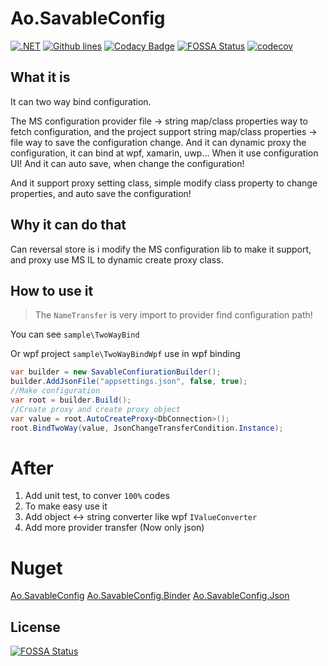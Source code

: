 # Ao.SavableConfig
[![.NET](https://github.com/Cricle/Ao.SavableConfig/actions/workflows/dotnet.yml/badge.svg)](https://github.com/Cricle/Ao.SavableConfig/actions/workflows/dotnet.yml)
[![Github lines](https://img.shields.io/tokei/lines/github/Cricle/Ao.SavableConfig)](https://github.com/Cricle/Ao.SavableConfig)
[![Codacy Badge](https://app.codacy.com/project/badge/Grade/28d777d354ed4984ad988703b1094665)](https://www.codacy.com/gh/Cricle/Ao.SavableConfig/dashboard?utm_source=github.com&amp;utm_medium=referral&amp;utm_content=Cricle/Ao.SavableConfig&amp;utm_campaign=Badge_Grade)
[![FOSSA Status](https://app.fossa.com/api/projects/git%2Bgithub.com%2FCricle%2FAo.SavableConfig.svg?type=shield)](https://app.fossa.com/projects/git%2Bgithub.com%2FCricle%2FAo.SavableConfig?ref=badge_shield)
[![codecov](https://codecov.io/gh/Cricle/Ao.SavableConfig/branch/master/graph/badge.svg?token=VI05YYQH2w)](https://codecov.io/gh/Cricle/Ao.SavableConfig)
## What it is 

It can two way bind configuration.

The MS configuration provider file -> string map/class properties way to fetch configuration, and the project support string map/class properties -> file way to save the configuration change.
And it can dynamic proxy the configuration, it can bind at wpf, xamarin, uwp... When it use configuration UI!
And it can auto save, when change the configuration!

And it support proxy setting class, simple modify class property to change properties, and auto save the configuration!

## Why it can do that

Can reversal store is i modify the MS configuration lib to make it support, and proxy use MS IL to dynamic create proxy class.

## How to use it

>The `NameTransfer` is very import to provider find configuration path!

You can see `sample\TwoWayBind`

Or wpf project `sample\TwoWayBindWpf` use in wpf binding

```csharp
var builder = new SavableConfiurationBuilder();
builder.AddJsonFile("appsettings.json", false, true);
//Make configuration
var root = builder.Build();
//Create proxy and create proxy object
var value = root.AutoCreateProxy<DbConnection>();
root.BindTwoWay(value, JsonChangeTransferCondition.Instance);
```

# After

1. Add unit test, to conver `100%` codes
2. To make easy use it
3. Add object <-> string converter like wpf `IValueConverter`
4. Add more provider transfer (Now only json)

# Nuget 

[Ao.SavableConfig](https://www.nuget.org/packages/Ao.SavableConfig/)
[Ao.SavableConfig.Binder](https://www.nuget.org/packages/Ao.SavableConfig.Binder/)
[Ao.SavableConfig.Json](https://www.nuget.org/packages/Ao.SavableConfig.Json/)


## License
[![FOSSA Status](https://app.fossa.com/api/projects/git%2Bgithub.com%2FCricle%2FAo.SavableConfig.svg?type=large)](https://app.fossa.com/projects/git%2Bgithub.com%2FCricle%2FAo.SavableConfig?ref=badge_large)